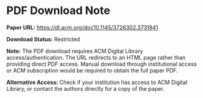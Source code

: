 # PDF Download Note

**Paper URL:** https://dl.acm.org/doi/10.1145/3726302.3731941

**Download Status:** Restricted

**Note:** The PDF download requires ACM Digital Library access/authentication. The URL redirects to an HTML page rather than providing direct PDF access. Manual download through institutional access or ACM subscription would be required to obtain the full paper PDF.

**Alternative Access:** Check if your institution has access to ACM Digital Library, or contact the authors directly for a copy of the paper.